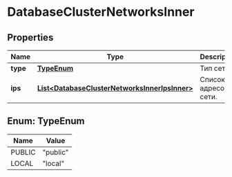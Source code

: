 

# DatabaseClusterNetworksInner


## Properties

| Name | Type | Description | Notes |
|------------ | ------------- | ------------- | -------------|
|**type** | [**TypeEnum**](#TypeEnum) | Тип сети. |  |
|**ips** | [**List&lt;DatabaseClusterNetworksInnerIpsInner&gt;**](DatabaseClusterNetworksInnerIpsInner.md) | Список IP-адресов сети. |  |



## Enum: TypeEnum

| Name | Value |
|---- | -----|
| PUBLIC | &quot;public&quot; |
| LOCAL | &quot;local&quot; |



